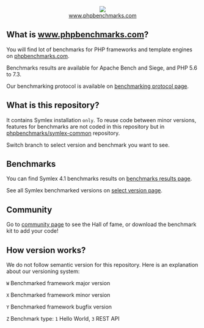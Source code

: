 <p align="center">
  <img src="http://www.phpbenchmarks.com/images/logo_github.png">
  <br>
  <a href="http://www.phpbenchmarks.com" target="_blank">www.phpbenchmarks.com</a>
</p>

## What is www.phpbenchmarks.com?

You will find lot of benchmarks for PHP frameworks and template engines on [phpbenchmarks.com](http://www.phpbenchmarks.com).

Benchmarks results are available for Apache Bench and Siege, and PHP 5.6 to 7.3.

Our benchmarking protocol is available on [benchmarking protocol page](http://www.phpbenchmarks.com/en/documentation/benchmarking-protocol).

## What is this repository?

It contains Symlex installation `only`.
To reuse code between minor versions, features for benchmarks are not coded in this repository
but in [phpbenchmarks/symlex-common](https://github.com/phpbenchmarks/symlex-common) repository.

Switch branch to select version and benchmark you want to see.

## Benchmarks

You can find Symlex 4.1 benchmarks results on
[benchmarks results page](http://www.phpbenchmarks.com/en/benchmark/symlex/4.1).

See all Symlex benchmarked versions on [select version page](http://www.phpbenchmarks.com/en/benchmark/symlex/version).

## Community

Go to [community page](http://www.phpbenchmarks.com/en/community) to see the Hall of fame, or download the benchmark kit to add your code!

## How version works?

We do not follow semantic version for this repository. Here is an explanation about our versioning system:

`W` Benchmarked framework major version

`X` Benchmarked framework minor version

`Y` Benchmarked framework bugfix version

`Z` Benchmark type: `1` Hello World, `3` REST API
